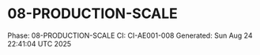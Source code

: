 # 08-PRODUCTION-SCALE
Phase: 08-PRODUCTION-SCALE
CI: CI-AE001-008
Generated: Sun Aug 24 22:41:04 UTC 2025
